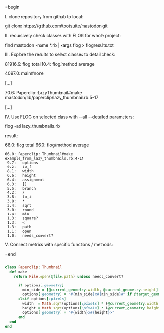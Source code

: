 =begin

I. clone repository from github to local: 

  git clone https://github.com/tootsuite/mastodon.git


II. recursively check classes with FLOG for whole project: 

  find mastodon -name \*.rb | xargs flog > flogresults.txt


III. Explore the results to select classes to detail check: 

  81916.9: flog total
    10.4: flog/method average

  4097.0: main#none
  
  [...]
  
  70.6: Paperclip::LazyThumbnail#make    mastodon/lib/paperclip/lazy_thumbnail.rb:5-17
  
  [...]

IV. Use FLOG on selected class with --all --detailed parameters:

  flog -ad lazy_thumbnails.rb

  result: 

66.0: flog total
    66.0: flog/method average

    66.0: Paperclip::Thumbnail#make        example_from_lazy_thumbnails.rb:4-14
     9.7:   options
     9.2:   to_f
     8.1:   width
     6.6:   height
     6.4:   assignment
     6.3:   []
     5.5:   branch
     4.2:   /
     3.8:   to_i
     3.8:   *
     3.4:   sqrt
     3.0:   round
     1.4:   min
     1.3:   square?
     1.3:   <
     1.3:   path
     1.1:   open
     1.0:   needs_convert?

V. Connect metrics with specific functions / methods: 

=end

``` ruby

class Paperclip::Thumbnail                                                                                                          FLOG metrics:
  def make
    return File.open(@file.path) unless needs_convert?                                                                        # 1.1: open + 1.3: path + 1.0: needs_convert?

      if options[:geometry]                                                                                                   # 9.7: options + 6.3: []
        min_side = [@current_geometry.width, @current_geometry.height].min.to_i                                               # 8.1: width + 6.6: height + 9.2: to_f + 1.4: min + 3.8: to_i
        options[:geometry] = "#{min_side}x#{min_side}#" if @target_geometry.square? && min_side < @target_geometry.width      # 8.1: width / 6.6: height / 9.2: to_f
      elsif options[:pixels]                                                                                                  # 9.7: options
        width  = Math.sqrt(options[:pixels] * (@current_geometry.width.to_f / @current_geometry.height.to_f)).round.to_i      # 8.1: width  / 9.2: to_f
        height = Math.sqrt(options[:pixels] * (@current_geometry.height.to_f / @current_geometry.width.to_f)).round.to_i      # 6.6: height / 9.2: to_f
        options[:geometry] = "#{width}x#{height}>"
      end
  end
end

```



    
